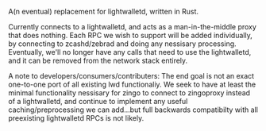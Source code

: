 A(n eventual) replacement for lightwalletd, written in Rust.

Currently connects to a lightwalletd, and acts as a man-in-the-middle proxy that does nothing. 
Each RPC we wish to support will be added individually, by connecting to zcashd/zebrad and doing any nessisary processing.
Eventually, we'll no longer have any calls that need to use the lightwalletd, and it can be removed from the network stack entirely.

A note to developers/consumers/contributers: The end goal is not an exact one-to-one port of all existing lwd functionaliy.
We seek to have at least the minimal functionality nessisary for zingo to connect to zingoproxy instead of a lightwalletd, 
and continue to implement any useful caching/preprocessing we can add...but full backwards compatibilty with all preexisting lightwalletd RPCs is not likely.
